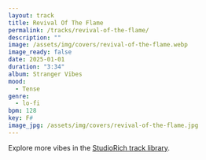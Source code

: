 ```yaml
---
layout: track
title: Revival Of The Flame
permalink: /tracks/revival-of-the-flame/
description: ""
image: /assets/img/covers/revival-of-the-flame.webp
image_ready: false
date: 2025-01-01
duration: "3:34"
album: Stranger Vibes
mood:
  - Tense
genre:
  - lo-fi
bpm: 128
key: F#
image_jpg: /assets/img/covers/revival-of-the-flame.jpg
---
```


Explore more vibes in the [StudioRich track library](/tracks/).
